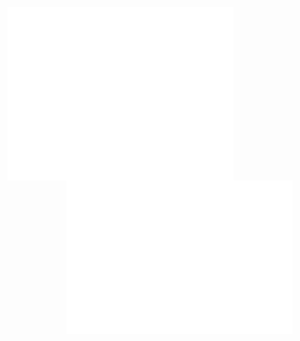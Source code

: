 <img align="left" src="/github-metrics.svg" alt="Metrics" width="400">
<img align="right" src="/metrics.plugin.isocalendar.svg" alt="Metrics" width="400">
<img align="right" src="/metrics.plugin.languages.details.svg" alt="Metrics" width="400">
